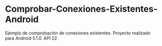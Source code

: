 # Comprobar-Conexiones-Existentes-Android
Ejemplo de comprobación de conexiones existentes. Proyecto realizado para Android 5.1.0. API 22
